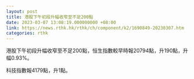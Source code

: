 ```yaml
---
layout: post
title: 港股下午初段升幅收窄至不足200點
date: 2023-03-07 13:08:19.000000000 +08:00
link: https://news.rthk.hk/rthk/ch/component/k2/1690849-20230307.htm
categories: rthk
---
```


港股下午初段升幅收窄至不足200點，恒生指數較早時報20794點，升190點，升幅0.93%。

科技指數報4179點，升1點。

